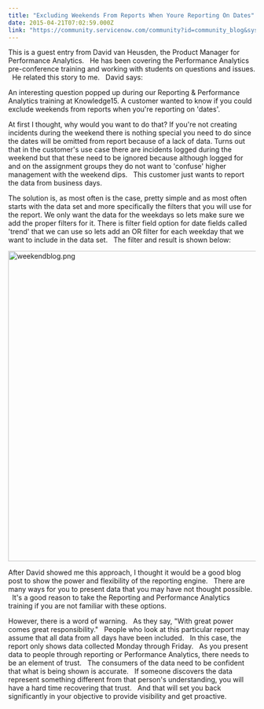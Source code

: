 ```yaml
---
title: "Excluding Weekends From Reports When Youre Reporting On Dates"
date: 2015-04-21T07:02:59.000Z
link: "https://community.servicenow.com/community?id=community_blog&sys_id=8eac2625dbd0dbc01dcaf3231f9619aa"
---
```

<p>This is a guest entry from David van Heusden, the Product Manager for Performance Analytics.   He has been covering the Performance Analytics pre-conference training and working with students on questions and issues.   He related this story to me.   David says:</p><p></p><p>An interesting question popped up during our Reporting &amp; Performance Analytics training at Knowledge15. A customer wanted to know if you could exclude weekends from reports when you're reporting on 'dates'.</p><p></p><p>At first I thought, why would you want to do that? If you're not creating incidents during the weekend there is nothing special you need to do since the dates will be omitted from report because of a lack of data. Turns out that in the customer's use case there are incidents logged during the weekend but that these need to be ignored because although logged for and on the assignment groups they do not want to 'confuse' higher management with the weekend dips.   This customer just wants to report the data from business days.</p><p></p><p>The solution is, as most often is the case, pretty simple and as most often starts with the data set and more specifically the filters that you will use for the report. We only want the data for the weekdays so lets make sure we add the proper filters for it. There is filter field option for date fields called 'trend' that we can use so lets add an OR filter for each weekday that we want to include in the data set.   The filter and result is shown below:</p><p></p><p><img   alt="weekendblog.png" class="image-0 jive-image" src="fddc6ccadbd4dfc068c1fb651f9619c5.iix" style="height: 632px; width: 620px;"/></p><p></p><p>After David showed me this approach, I thought it would be a good blog post to show the power and flexibility of the reporting engine.   There are many ways for you to present data that you may have not thought possible.   It's a good reason to take the Reporting and Performance Analytics training if you are not familiar with these options.</p><p></p><p>However, there is a word of warning.   As they say, "With great power comes great responsibility."   People who look at this particular report may assume that all data from all days have been included.   In this case, the report only shows data collected Monday through Friday.   As you present data to people through reporting or Performance Analytics, there needs to be an element of trust.   The consumers of the data need to be confident that what is being shown is accurate.   If someone discovers the data represent something different from that person's understanding, you will have a hard time recovering that trust.   And that will set you back significantly in your objective to provide visibility and get proactive.</p>